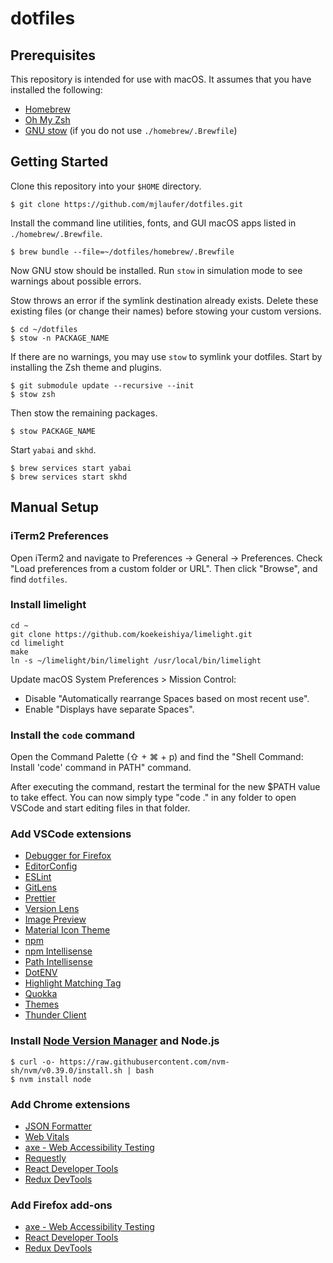 # dotfiles

## Prerequisites

This repository is intended for use with macOS. It assumes that you have installed the following:

- [Homebrew](https://brew.sh/)
- [Oh My Zsh](https://github.com/ohmyzsh/ohmyzsh)
- [GNU stow](http://www.gnu.org/software/stow/) (if you do not use `./homebrew/.Brewfile`)

## Getting Started

Clone this repository into your `$HOME` directory.

```
$ git clone https://github.com/mjlaufer/dotfiles.git
```

Install the command line utilities, fonts, and GUI macOS apps listed in `./homebrew/.Brewfile`.

```
$ brew bundle --file=~/dotfiles/homebrew/.Brewfile
```

Now GNU stow should be installed. Run `stow` in simulation mode to see warnings about possible errors.

Stow throws an error if the symlink destination already exists. Delete these existing files (or change their names) before stowing your custom versions.
```
$ cd ~/dotfiles
$ stow -n PACKAGE_NAME
```

If there are no warnings, you may use `stow` to symlink your dotfiles. Start by installing the Zsh theme and plugins.

```
$ git submodule update --recursive --init
$ stow zsh
```

Then stow the remaining packages.

```
$ stow PACKAGE_NAME
```

Start `yabai` and `skhd`.

```
$ brew services start yabai
$ brew services start skhd
```

## Manual Setup

### iTerm2 Preferences

Open iTerm2 and navigate to Preferences -> General -> Preferences. Check "Load preferences from a custom folder or URL". Then click "Browse", and find `dotfiles`.
### Install limelight

```
cd ~
git clone https://github.com/koekeishiya/limelight.git
cd limelight
make
ln -s ~/limelight/bin/limelight /usr/local/bin/limelight
```

Update macOS System Preferences > Mission Control:
- Disable "Automatically rearrange Spaces based on most recent use".
- Enable "Displays have separate Spaces".

### Install the `code` command

Open the Command Palette (⇧ + ⌘ + p) and find the "Shell Command: Install 'code' command in PATH" command.

After executing the command, restart the terminal for the new $PATH value to take effect. You can now simply type "code ." in any folder to open VSCode and start editing files in that folder.

### Add VSCode extensions

- [Debugger for Firefox](https://marketplace.visualstudio.com/items?itemName=firefox-devtools.vscode-firefox-debug)
- [EditorConfig](https://marketplace.visualstudio.com/items?itemName=EditorConfig.EditorConfig)
- [ESLint](https://marketplace.visualstudio.com/items?itemName=dbaeumer.vscode-eslint)
- [GitLens](https://marketplace.visualstudio.com/items?itemName=eamodio.gitlens)
- [Prettier](https://marketplace.visualstudio.com/items?itemName=esbenp.prettier-vscode)
- [Version Lens](https://marketplace.visualstudio.com/items?itemName=pflannery.vscode-versionlens)
- [Image Preview](https://marketplace.visualstudio.com/items?itemName=kisstkondoros.vscode-gutter-preview)
- [Material Icon Theme](https://marketplace.visualstudio.com/items?itemName=PKief.material-icon-theme)
- [npm](https://marketplace.visualstudio.com/items?itemName=eg2.vscode-npm-script&ssr=false#review-details)
- [npm Intellisense](https://marketplace.visualstudio.com/items?itemName=christian-kohler.npm-intellisense)
- [Path Intellisense](https://marketplace.visualstudio.com/items?itemName=christian-kohler.path-intellisense)
- [DotENV](https://marketplace.visualstudio.com/items?itemName=mikestead.dotenv)
- [Highlight Matching Tag](https://marketplace.visualstudio.com/items?itemName=vincaslt.highlight-matching-tag)
- [Quokka](https://marketplace.visualstudio.com/items?itemName=WallabyJs.quokka-vscode)
- [Themes](https://github.com/mjlaufer/vscode-themes)
- [Thunder Client](https://marketplace.visualstudio.com/items?itemName=rangav.vscode-thunder-client)

### Install [Node Version Manager](https://github.com/nvm-sh/nvm) and Node.js

```
$ curl -o- https://raw.githubusercontent.com/nvm-sh/nvm/v0.39.0/install.sh | bash
$ nvm install node
```

### Add Chrome extensions

- [JSON Formatter](https://chrome.google.com/webstore/detail/json-formatter/bcjindcccaagfpapjjmafapmmgkkhgoa?hl=en)
- [Web Vitals](https://chrome.google.com/webstore/detail/web-vitals/ahfhijdlegdabablpippeagghigmibma?hl=en)
- [axe - Web Accessibility Testing](https://chrome.google.com/webstore/detail/axe-web-accessibility-tes/lhdoppojpmngadmnindnejefpokejbdd?hl=en-US)
- [Requestly](https://chrome.google.com/webstore/detail/requestly-redirect-url-mo/mdnleldcmiljblolnjhpnblkcekpdkpa?hl=en)
- [React Developer Tools](https://chrome.google.com/webstore/detail/react-developer-tools/fmkadmapgofadopljbjfkapdkoienihi?hl=en)
- [Redux DevTools](https://chrome.google.com/webstore/detail/redux-devtools/lmhkpmbekcpmknklioeibfkpmmfibljd)

### Add Firefox add-ons

- [axe - Web Accessibility Testing](https://addons.mozilla.org/en-US/firefox/addon/axe-devtools/)
- [React Developer Tools](https://addons.mozilla.org/en-US/firefox/addon/react-devtools/)
- [Redux DevTools](https://addons.mozilla.org/en-US/firefox/addon/reduxdevtools/)
